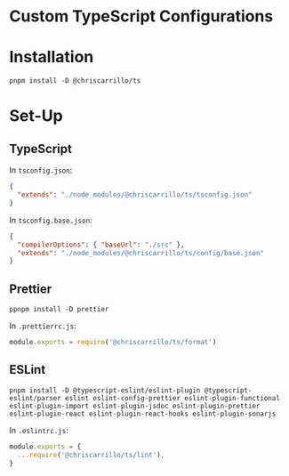 # Custom TypeScript Configurations

# Installation

```shell
pnpm install -D @chriscarrillo/ts
```

# Set-Up

## TypeScript

In `tsconfig.json`:

```json
{
  "extends": "./node_modules/@chriscarrillo/ts/tsconfig.json"
}
```

In `tsconfig.base.json`:

```json
{
  "compilerOptions": { "baseUrl": "./src" },
  "extends": "./node_modules/@chriscarrillo/ts/config/base.json"
}
```

## Prettier

```shell
ppnpm install -D prettier
```

In `.prettierrc.js`:

```javascript
module.exports = require('@chriscarrillo/ts/format')
```

## ESLint

```shell
pnpm install -D @typescript-eslint/eslint-plugin @typescript-eslint/parser eslint eslint-config-prettier eslint-plugin-functional eslint-plugin-import eslint-plugin-jsdoc eslint-plugin-prettier eslint-plugin-react eslint-plugin-react-hooks eslint-plugin-sonarjs
```

In `.eslintrc.js`:

```javascript
module.exports = {
  ...require('@chriscarrillo/ts/lint'),
}
```
